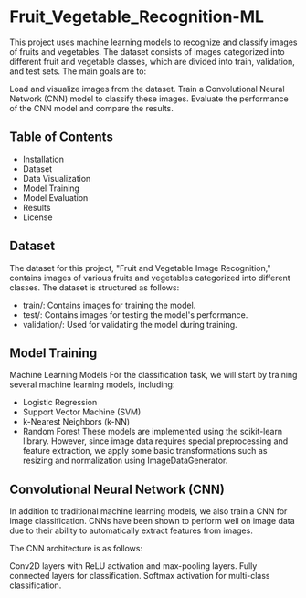 # Fruit_Vegetable_Recognition-ML
This project uses machine learning models to recognize and classify images of fruits and vegetables. The dataset consists of images categorized into different fruit and vegetable classes, which are divided into train, validation, and test sets. The main goals are to:

Load and visualize images from the dataset.
Train a Convolutional Neural Network (CNN) model to classify these images.
Evaluate the performance of the CNN model and compare the results.
## Table of Contents
- Installation
- Dataset
- Data Visualization
- Model Training
- Model Evaluation
- Results
- License

## Dataset
The dataset for this project, "Fruit and Vegetable Image Recognition," contains images of various fruits and vegetables categorized into different classes. The dataset is structured as follows:

- train/: Contains images for training the model.
- test/: Contains images for testing the model's performance.
- validation/: Used for validating the model during training.

## Model Training
Machine Learning Models
For the classification task, we will start by training several machine learning models, including:

- Logistic Regression
- Support Vector Machine (SVM)
- k-Nearest Neighbors (k-NN)
- Random Forest
These models are implemented using the scikit-learn library. However, since image data requires special preprocessing and feature extraction, we apply some basic transformations such as resizing and normalization using ImageDataGenerator.

## Convolutional Neural Network (CNN)
In addition to traditional machine learning models, we also train a CNN for image classification. CNNs have been shown to perform well on image data due to their ability to automatically extract features from images.

The CNN architecture is as follows:

Conv2D layers with ReLU activation and max-pooling layers.
Fully connected layers for classification.
Softmax activation for multi-class classification.
